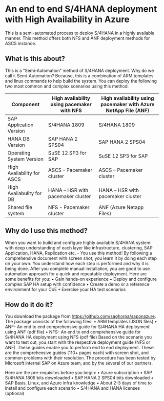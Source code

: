 # An end to end S/4HANA deployment with High Availability in Azure

This is a semi-automated process to deploy S/4HANA in a highly available manner. This method offers both NFS and ANF deployment methods for ASCS instance.

## What is this about?
This is a “Semi-Automation” method of S/4HANA deployment. Why do we call it Semi-Automation? Because, this is a combination of ARM templates and linux commands to help build the system.  You can deploy the following two most common and complex scenarios using this method:

| Component | High availability using pacemaker with NFS	| High availability using pacemaker with Azure NetApp File (ANF) |
| --- | --- | --- |
| SAP Application Version | S/4HANA 1809 | S/4HANA 1809 |
| HANA DB Version | SAP HANA 2 SPS04 | SAP HANA 2 SPS04 |
| Operating System Version | SuSE 12 SP3 for SAP | SuSE 12 SP3 for SAP |
| High Availability for ASCS | ASCS – Pacemaker cluster | ASCS – Pacemaker cluster |
| High Availabulity for DB | HANA – HSR with pacemaker cluster | HANA – HSR with pacemaker cluster |
| Shared file system | NFS - Pacemaker cluster	| ANF (Azure Netapp Files) |


## Why do I use this method?
When you want to build and configure highly available S/4HANA system with deep understanding of each layer like infrastructure, clustering, SAP Application, HANA, Replication etc. - You use this method!
By following a comprehensive document with screen shot, you learn it by doing each step on your own. You understand how each step is performed and why it is being done. 
After you complete manual installation, you are good to use automation approach for a quick and repeatable deployment. 
Here are some benefits for you:
•	Gain hands-on experience 
•	Deploy and configure complex SAP HA setup with confidence
•	Create a demo or a reference environment for your CoE
•	Exercise your HA test scenarios

## How do it do it?
You download the package from https://github.com/saghorpa/saponazure. The package consists of the following files:
•	ARM templates (JSON files)
•	ANF- An end to end comprehensive guide for S/4HANA HA deployment using ANF (pdf file)
•	NFS- An end to end comprehensive guide for S/4HANA HA deployment using NFS (pdf file)
Based on the scenario you want to test out, you start with the respective deployment guide (NFS or ANF). These guides enable you to perform end to end deployment. These are the comprehensive guides (110+ pages each) with screen shot, and common problems with their resolution.
The procedure has been tested by Microsoft internal SAP on Azure team, and by the several of our partners.

Here are the pre-requisites before you begin:
•	Azure subscription 
•	SAP S/4HANA 1809 bits downloaded
•	SAP HANA 2 SPS04 bits downloaded
•	SAP Basis, Linux, and Azure infra knowledge
•	About 2-3 days of time to install and configure each scenario
•	S/4HANA and HANA licenses (optional)

